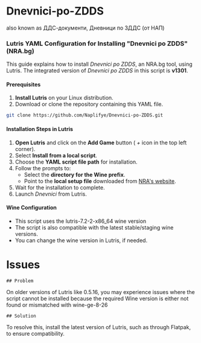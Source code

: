 # Dnevnici-po-ZDDS
also known as ДДС-документи, Дневници по ЗДДС (от НАП)
### Lutris YAML Configuration for Installing "Dnevnici po ZDDS" (NRA.bg)
This guide explains how to install *Dnevnici po ZDDS*, an NRA.bg tool, using Lutris. The integrated version of *Dnevnici po ZDDS* in this script is **v1301**.
#### Prerequisites
1. **Install Lutris** on your Linux distribution.
2. Download or clone the repository containing this YAML file.
```bash
git clone https://github.com/Naplifye/Dnevnici-po-ZDDS.git
```
#### Installation Steps in Lutris
1. **Open Lutris** and click on the **Add Game** button ( *+* icon in the top left corner).
2. Select **Install from a local script**.
3. Choose the **YAML script file path** for installation.
4. Follow the prompts to:
   - Select the **directory for the Wine prefix**.
   - Point to the **local setup file** downloaded from [NRA's website](https://nra.bg/wps/portal/nra/Programni-produkti/DD-dokumenti).
5. Wait for the installation to complete.
6. Launch *Dnevnici* from Lutris.
#### Wine Configuration
- This script uses the lutris-7.2-2-x86_64 wine version
- The script is also compatible with the latest stable/staging wine versions. 
- You can change the wine version in Lutris, if needed.

# Issues
```
## Problem 
```
On older versions of Lutris like 0.5.16, you may experience issues where the script cannot be installed because the required Wine version is either not found or mismatched with wine-ge-8-26
```
## Solution
```
To resolve this, install the latest version of Lutris, such as through Flatpak, to ensure compatibility.
